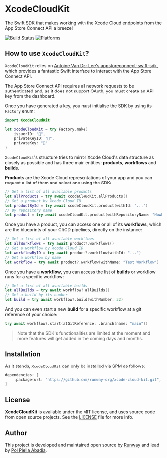 # XcodeCloudKit

The Swift SDK that makes working with the Xcode Cloud endpoints from the App Store Connect API a breeze!

[![Build Status][build status badge]][build status]
[![Platforms][platforms badge]][platforms]

[build status]: https://github.com/runway-org/xcode-cloud-kit/actions
[build status badge]: https://github.com/runway-org/xcode-cloud-kit/workflows/CI/badge.svg
[platforms]: https://swiftpackageindex.com/runway-org/xcode-cloud-kit
[platforms badge]: https://img.shields.io/endpoint?url=https%3A%2F%2Fswiftpackageindex.com%2Fapi%2Fpackages%2Fmattmassicotte%2FPackageTemplate%2Fbadge%3Ftype%3Dplatforms

## How to use `XcodeCloudKit`?

`XcodeCloudKit` relies on [Antoine Van Der Lee's appstoreconnect-swift-sdk](https://github.com/AvdLee/appstoreconnect-swift-sdk), which provides a fantastic Swift interface to interact with the App Store Connect API.

The App Store Connect API requires all network requests to be authenticated and, as it does not support OAuth, you must create an API key from the dashboard.

Once you have generated a key, you must initialise the SDK by using its `Factory` enum:

```swift
import XcodeCloudKit

let xcodeCloudKit = try Factory.make(
    issuerID: "🙈",
    privateKeyID: "🙈",
    privateKey: "🙈"
)
```

`XcodeCloudKit`'s structure tries to mirror Xcode Cloud's data structure as closely as possible and has three main entities: **products**, **workflows** and **build**s.

**Product**s are the Xcode Cloud representations of your app and you can request a list of them and select one using the SDK:

```swift
// Get a list of all available products
let allProducts = try await xcodeCloudKit.allProducts()
// Get a product by Xcode Cloud ID
let productById = try await xcodeCloudKit.product(withId: "...")
// By repository name
let product = try await xcodeCloudKit.product(withRepositoryName: "NowPlaying")
```

Once you have a product, you can access one or all of its **workflows**, which are the blueprints of your CI/CD pipelines, directly on the instance:

```swift
// Get a list of all available workflows
let allWorkflows = try await product?.workflows()
// Get a workflow by Xcode Cloud ID
let workflowByID = try await product?.workflow(withId: "...")
// Get a workflow by name
let workflow = try await product?.workflow(withName: "Test Workflow")
```

Once you have a **workflow**, you can access the list of **builds** or workflow runs for a specific workflow:

```swift
// Get a list of all available builds
let allBuilds = try await workflow?.allBuilds()
// Get a build by its number
let build = try await workflow?.build(withNumber: 32)
```

And you can even start a new **build** for a specific workflow at a git reference of your choice:

```swift
try await workflow?.start(atGitReference: .branch(name: "main"))
```

> Note that the SDK's functionalities are limited at the moment and more features will get added in the coming days and months.

## Installation

As it stands, `XcodeCloudKit` can only be installed via SPM as follows:

```swift
dependencies: [
    .package(url: "https://github.com/runway-org/xcode-cloud-kit.git", .upToNextMajor(from: "0.1.0"))
]
```

## License

**XcodeCloudKit** is available under the MIT license, and uses source code from open source projects. See the [LICENSE](./LICENSE) file for more info.

## Author

This project is developed and maintained open source by [Runway](https://twitter.com/RunwayTeam) and lead by [Pol Piella Abadia](https://twitter.com/polpielladev).